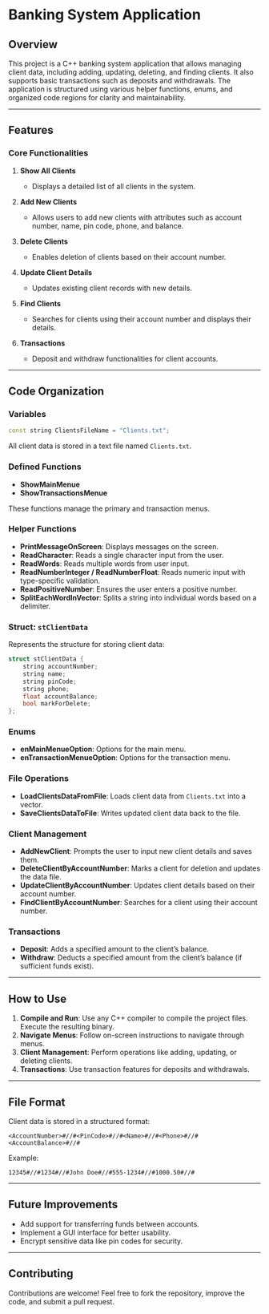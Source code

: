 # Banking System Application

## Overview
This project is a C++ banking system application that allows managing client data, including adding, updating, deleting, and finding clients. It also supports basic transactions such as deposits and withdrawals. The application is structured using various helper functions, enums, and organized code regions for clarity and maintainability.

---

## Features

### Core Functionalities
1. **Show All Clients**
   - Displays a detailed list of all clients in the system.

2. **Add New Clients**
   - Allows users to add new clients with attributes such as account number, name, pin code, phone, and balance.

3. **Delete Clients**
   - Enables deletion of clients based on their account number.

4. **Update Client Details**
   - Updates existing client records with new details.

5. **Find Clients**
   - Searches for clients using their account number and displays their details.

6. **Transactions**
   - Deposit and withdraw functionalities for client accounts.

---

## Code Organization

### Variables
```cpp
const string ClientsFileName = "Clients.txt";
```
All client data is stored in a text file named `Clients.txt`.

### Defined Functions
- **ShowMainMenue**
- **ShowTransactionsMenue**

These functions manage the primary and transaction menus.

### Helper Functions
- **PrintMessageOnScreen**: Displays messages on the screen.
- **ReadCharacter**: Reads a single character input from the user.
- **ReadWords**: Reads multiple words from user input.
- **ReadNumberInteger / ReadNumberFloat**: Reads numeric input with type-specific validation.
- **ReadPositiveNumber**: Ensures the user enters a positive number.
- **SplitEachWordInVector**: Splits a string into individual words based on a delimiter.

### Struct: `stClientData`
Represents the structure for storing client data:
```cpp
struct stClientData {
    string accountNumber;
    string name;
    string pinCode;
    string phone;
    float accountBalance;
    bool markForDelete;
};
```

### Enums
- **enMainMenueOption**: Options for the main menu.
- **enTransactionMenueOption**: Options for the transaction menu.

### File Operations
- **LoadClientsDataFromFile**: Loads client data from `Clients.txt` into a vector.
- **SaveClientsDataToFile**: Writes updated client data back to the file.

### Client Management
- **AddNewClient**: Prompts the user to input new client details and saves them.
- **DeleteClientByAccountNumber**: Marks a client for deletion and updates the data file.
- **UpdateClientByAccountNumber**: Updates client details based on their account number.
- **FindClientByAccountNumber**: Searches for a client using their account number.

### Transactions
- **Deposit**: Adds a specified amount to the client’s balance.
- **Withdraw**: Deducts a specified amount from the client’s balance (if sufficient funds exist).

---

## How to Use
1. **Compile and Run**: Use any C++ compiler to compile the project files. Execute the resulting binary.
2. **Navigate Menus**: Follow on-screen instructions to navigate through menus.
3. **Client Management**: Perform operations like adding, updating, or deleting clients.
4. **Transactions**: Use transaction features for deposits and withdrawals.

---

## File Format
Client data is stored in a structured format:
```
<AccountNumber>#//#<PinCode>#//#<Name>#//#<Phone>#//#<AccountBalance>#//#
```
Example:
```
12345#//#1234#//#John Doe#//#555-1234#//#1000.50#//#
```

---

## Future Improvements
- Add support for transferring funds between accounts.
- Implement a GUI interface for better usability.
- Encrypt sensitive data like pin codes for security.

---

## Contributing

Contributions are welcome! Feel free to fork the repository, improve the code, and submit a pull request.
